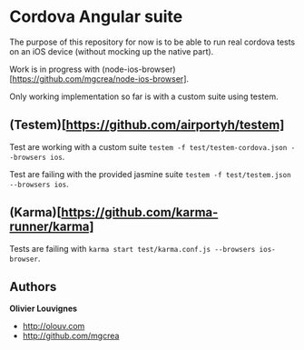 # Cordova Angular suite

The purpose of this repository for now is to be able to run real cordova tests on an iOS device (without mocking up the native part).

Work is in progress with (node-ios-browser)[https://github.com/mgcrea/node-ios-browser].

Only working implementation so far is with a custom suite using testem.


## (Testem)[https://github.com/airportyh/testem]

Test are working with a custom suite `testem -f test/testem-cordova.json --browsers ios`.

Test are failing with the provided jasmine suite `testem -f test/testem.json --browsers ios`.

## (Karma)[https://github.com/karma-runner/karma]

Tests are failing with `karma start test/karma.conf.js --browsers ios-browser`.


## Authors

**Olivier Louvignes**

+ http://olouv.com
+ http://github.com/mgcrea